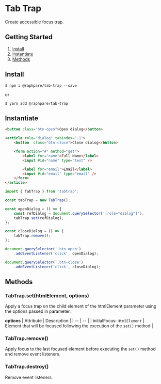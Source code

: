 # Tab Trap
Create accessible focus trap.

## Getting Started
1. [Install](#install)
2. [Instantiate](#instantiate)
2. [Methods](#methods)

## Install
```
$ npm i @raphpare/tab-trap --save
```

or

```
$ yarn add @raphpare/tab-trap
```

## Instantiate
``` html
<button class="btn-open">Open dialog</button>

<article role="dialog" tabindex="-1">
    <button  class="btn-close">Close dialog</button>

    <form action="#" method="get">
        <label for="name">Full Name</label>
        <input #id="name" type="text" />

        <label for="email">Email</label>
        <input #id="email" type="email" />
    </form>
</article>
```

``` ts
import { TabTrap } from 'tabtrap';

const tabTrap = new TabTrap();

const openDialog = () => {
    const refDialog = document.querySelector('[role="dialog"]');
    tabTrap.set(refDialog);
};

const closeDialog = () => {
    tabTrap.remove();
};

document.querySelector('.btn-open')
    .addEventListener('click', openDialog);

document.querySelector('.btn-close')
    .addEventListener('click', closeDialog);

```

## Methods

### TabTrap.set(htmlElement, options)
Apply a focus trap on the child element of the htmlElement parameter using the options passed in parameter.

**options**
| Attribute | Description |
| -- | -- |
| initialFocus: `HtmlElement` | Element that will be focused following the execution of the `set()` method |

### TabTrap.remove()
Apply focus to the last focused element before executing the `set()` method and remove event listeners.

### TabTrap.destroy()
Remove event listeners.
